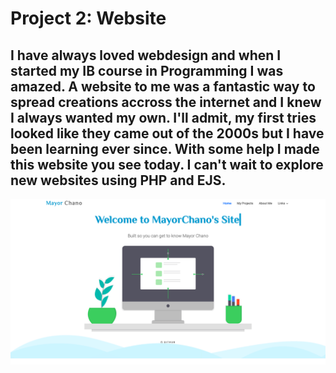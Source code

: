 <!-- TITLE: Website -->
<!-- SUBTITLE: Learn about mayorchano.me -->

# Project 2: Website
##  I have always loved webdesign and when I started my IB course in Programming I was amazed. A website to me was a fantastic way to spread creations accross the internet and I knew I always wanted my own. I'll admit, my first tries looked like they came out of the 2000s but I have been learning ever since. With some help I made this website you see today. I can't wait to explore new websites using PHP and EJS.

![Mwsrdxa](/uploads/mwsrdxa.png "Mwsrdxa")